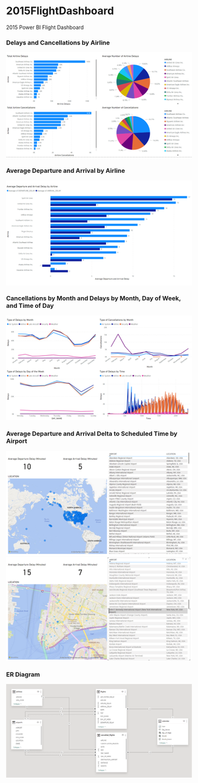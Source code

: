 # 2015FlightDashboard
2015 Power BI Flight Dashboard


### Delays and Cancellations by Airline

<img src=https://github.com/WilliamJMora/2015FlightDashboard/blob/main/Pictures/PowerBI1.png>

### Average Departure and Arrival by Airline

<img src=https://github.com/WilliamJMora/2015FlightDashboard/blob/main/Pictures/PowerBI2.png>

### Cancellations by Month and Delays by Month, Day of Week, and Time of Day

<img src=https://github.com/WilliamJMora/2015FlightDashboard/blob/main/Pictures/PowerBI3.png>

### Average Departure and Arrival Delta to Scheduled Time by Airport

<img src=https://github.com/WilliamJMora/2015FlightDashboard/blob/main/Pictures/PowerBI4.png>

<img src=https://github.com/WilliamJMora/2015FlightDashboard/blob/main/Pictures/PowerBI5.png>

### ER Diagram

<img src=https://github.com/WilliamJMora/2015FlightDashboard/blob/main/Pictures/Relationships.png>
